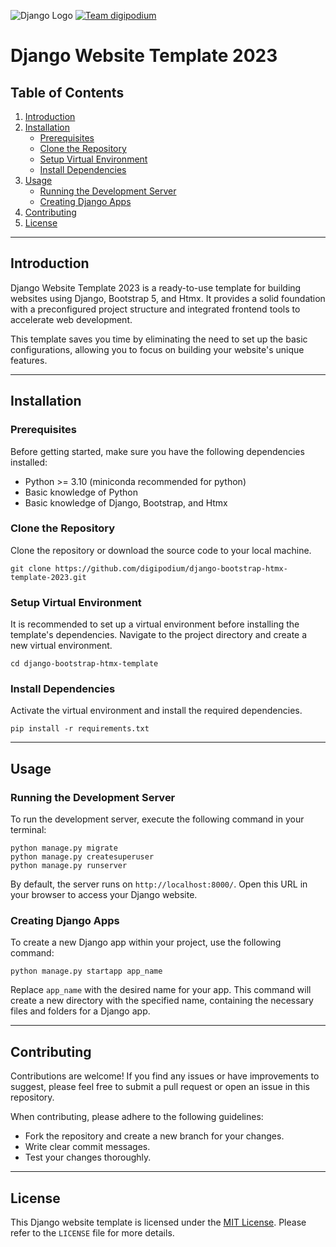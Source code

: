![Django Logo](https://www.djangoproject.com/s/img/logos/django-logo-negative.png)
[![Team digipodium](https://img.shields.io/badge/-digipodium-red?style=for-the-badge)](https://digipodium.com/)
<a href="https://img.shields.io/github/stars/digipodium/django-bootstrap-htmx-template-2023"></a>
# Django Website Template 2023
## Table of Contents

1. [Introduction](#introduction)
2. [Installation](#installation)
    - [Prerequisites](#prerequisites)
    - [Clone the Repository](#clone-the-repository)
    - [Setup Virtual Environment](#setup-virtual-environment)
    - [Install Dependencies](#install-dependencies)
3. [Usage](#usage)
    - [Running the Development Server](#running-the-development-server)
    - [Creating Django Apps](#creating-django-apps)
4. [Contributing](#contributing)
5. [License](#license)

---

## Introduction

Django Website Template 2023 is a ready-to-use template for building websites using Django, Bootstrap 5, and Htmx. It provides a solid foundation with a preconfigured project structure and integrated frontend tools to accelerate web development.

This template saves you time by eliminating the need to set up the basic configurations, allowing you to focus on building your website's unique features.

---

## Installation

### Prerequisites

Before getting started, make sure you have the following dependencies installed:

- Python >= 3.10 (miniconda recommended for python)
- Basic knowledge of Python
- Basic knowledge of Django, Bootstrap, and Htmx


### Clone the Repository

Clone the repository or download the source code to your local machine.

```shell
git clone https://github.com/digipodium/django-bootstrap-htmx-template-2023.git
```

### Setup Virtual Environment

It is recommended to set up a virtual environment before installing the template's dependencies. Navigate to the project directory and create a new virtual environment.

```shell
cd django-bootstrap-htmx-template
```

### Install Dependencies

Activate the virtual environment and install the required dependencies.

```shell
pip install -r requirements.txt
```

---

## Usage

### Running the Development Server

To run the development server, execute the following command in your terminal:

```shell
python manage.py migrate
python manage.py createsuperuser
python manage.py runserver
```

By default, the server runs on `http://localhost:8000/`. Open this URL in your browser to access your Django website.

### Creating Django Apps

To create a new Django app within your project, use the following command:

```shell
python manage.py startapp app_name
```

Replace `app_name` with the desired name for your app. This command will create a new directory with the specified name, containing the necessary files and folders for a Django app.

---

## Contributing

Contributions are welcome! If you find any issues or have improvements to suggest, please feel free to submit a pull request or open an issue in this repository.

When contributing, please adhere to the following guidelines:
- Fork the repository and create a new branch for your changes.
- Write clear commit messages.
- Test your changes thoroughly.

---

## License

This Django website template is licensed under the [MIT License](https://opensource.org/licenses/MIT). Please refer to the `LICENSE` file for more details.
